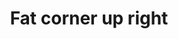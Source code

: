---
title: Fat corner up right
tags: ["fat", "corner", "up", "right", "direction", "pointing", "movement"]
icon: fat-corner-up-right
svg: '<svg xmlns="http://www.w3.org/2000/svg" width="24" height="24" fill="none" viewBox="0 0 24 24" stroke-width="1.5" stroke-linecap="round" stroke-linejoin="round" stroke="currentColor"><path d="M3 19.923c2.202-2.81 4.157-4.406 5.866-4.785 1.709-.38 3.336-.436 4.88-.172V20L21 11.786 13.747 4v4.784C10.89 8.808 8.46 9.88 6.46 12S3.307 16.761 3 19.923"/></svg>'
---